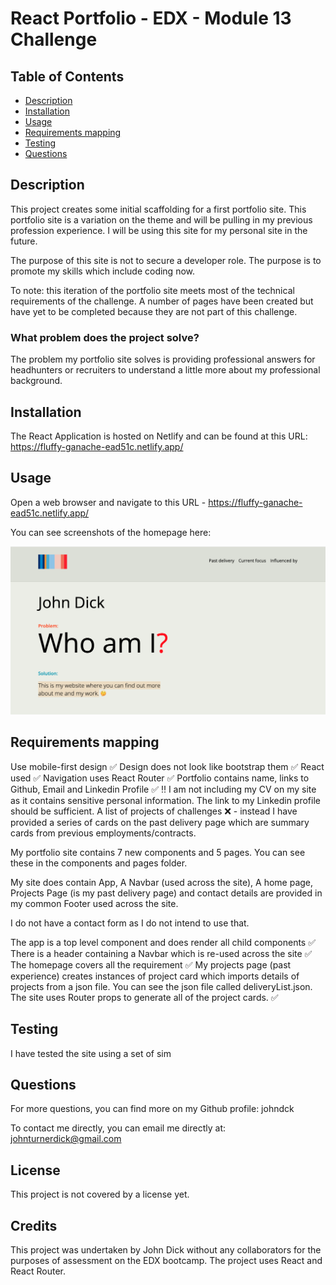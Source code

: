 # React Portfolio - EDX - Module 13 Challenge

## Table of Contents

- [Description](#Description)
- [Installation](#installation)
- [Usage](#Usage)
- [Requirements mapping](#requirements-mapping)
- [Testing](#Testing)
- [Questions](#Questions)

## Description

This project creates some initial scaffolding for a first portfolio site. This portfolio site is a variation on the theme and will be pulling in my previous profession experience. I will be using this site for my personal site in the future.

The purpose of this site is not to secure a developer role. The purpose is to promote my skills which include coding now.

To note: this iteration of the portfolio site meets most of the technical requirements of the challenge. A number of pages have been created but have yet to be completed because they are not part of this challenge.

### What problem does the project solve?

The problem my portfolio site solves is providing professional answers for headhunters or recruiters to understand a little more about my professional background.

## Installation

The React Application is hosted on Netlify and can be found at this URL: https://fluffy-ganache-ead51c.netlify.app/

## Usage

Open a web browser and navigate to this URL - https://fluffy-ganache-ead51c.netlify.app/

You can see screenshots of the homepage here:

![Portfolio screenshot](/public/assets/Screenshot.png)

## Requirements mapping

Use mobile-first design ✅
Design does not look like bootstrap them ✅
React used ✅
Navigation uses React Router ✅
Portfolio contains name, links to Github, Email and Linkedin Profile ✅
‼️ I am not including my CV on my site as it contains sensitive personal information. The link to my Linkedin profile should be sufficient.
A list of projects of challenges ❌ - instead I have provided a series of cards on the past delivery page which are summary cards from previous employments/contracts.

My portfolio site contains 7 new components and 5 pages. You can see these in the components and pages folder.

My site does contain App, A Navbar (used across the site), A home page, Projects Page (is my past delivery page) and contact details are provided in my common Footer used across the site.

I do not have a contact form as I do not intend to use that.

The app is a top level component and does render all child components ✅
There is a header containing a Navbar which is re-used across the site ✅
The homepage covers all the requirement ✅
My projects page (past experience) creates instances of project card which imports details of projects from a json file. You can see the json file called deliveryList.json.
The site uses Router props to generate all of the project cards. ✅

## Testing

I have tested the site using a set of sim

## Questions

For more questions, you can find more on my Github profile: johndck

To contact me directly, you can email me directly at: johnturnerdick@gmail.com

## **License**

This project is not covered by a license yet.

## Credits

This project was undertaken by John Dick without any collaborators for the purposes of assessment on the EDX bootcamp. The project uses React and React Router.
